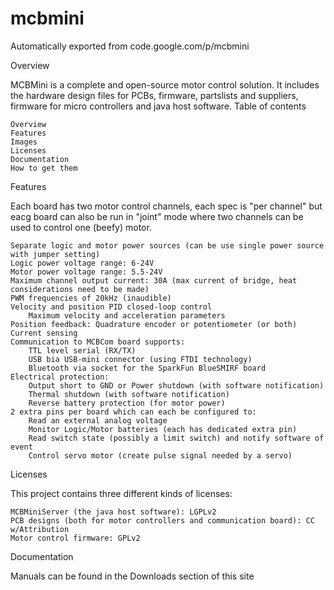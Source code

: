 # mcbmini
Automatically exported from code.google.com/p/mcbmini

Overview

MCBMini is a complete and open-source motor control solution. It includes the hardware design files for PCBs, firmware, partslists and suppliers, firmware for micro controllers and java host software.
Table of contents

    Overview
    Features
    Images
    Licenses
    Documentation
    How to get them

		

Features

Each board has two motor control channels, each spec is "per channel" but eacg board can also be run in "joint" mode where two channels can be used to control one (beefy) motor.

    Separate logic and motor power sources (can be use single power source with jumper setting)
    Logic power voltage range: 6-24V
    Motor power voltage range: 5.5-24V
    Maximum channel output current: 30A (max current of bridge, heat considerations need to be made)
    PWM frequencies of 20kHz (inaudible)
    Velocity and position PID closed-loop control
        Maximum velocity and acceleration parameters 
    Position feedback: Quadrature encoder or potentiometer (or both)
    Current sensing
    Communication to MCBCom board supports:
        TTL level serial (RX/TX)
        USB bia USB-mini connector (using FTDI technology)
        Bluetooth via socket for the SparkFun BlueSMIRF board 
    Electrical protection:
        Output short to GND or Power shutdown (with software notification)
        Thermal shutdown (with software notification)
        Reverse battery protection (for motor power) 
    2 extra pins per board which can each be configured to:
        Read an external analog voltage
        Monitor Logic/Motor batteries (each has dedicated extra pin)
        Read switch state (possibly a limit switch) and notify software of event
        Control servo motor (create pulse signal needed by a servo) 
        
  Licenses

This project contains three different kinds of licenses:

    MCBMiniServer (the java host software): LGPLv2
    PCB designs (both for motor controllers and communication board): CC w/Attribution
    Motor control firmware: GPLv2 

Documentation

Manuals can be found in the Downloads section of this site 
